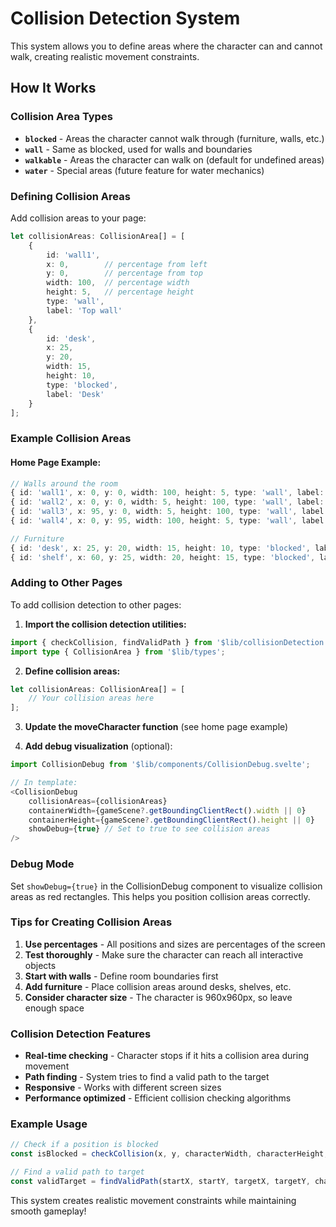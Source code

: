# Collision Detection System

This system allows you to define areas where the character can and cannot walk, creating realistic movement constraints.

## How It Works

### Collision Area Types

- **`blocked`** - Areas the character cannot walk through (furniture, walls, etc.)
- **`wall`** - Same as blocked, used for walls and boundaries
- **`walkable`** - Areas the character can walk on (default for undefined areas)
- **`water`** - Special areas (future feature for water mechanics)

### Defining Collision Areas

Add collision areas to your page:

```typescript
let collisionAreas: CollisionArea[] = [
	{
		id: 'wall1',
		x: 0,        // percentage from left
		y: 0,        // percentage from top
		width: 100,  // percentage width
		height: 5,   // percentage height
		type: 'wall',
		label: 'Top wall'
	},
	{
		id: 'desk',
		x: 25,
		y: 20,
		width: 15,
		height: 10,
		type: 'blocked',
		label: 'Desk'
	}
];
```

### Example Collision Areas

#### Home Page Example:
```typescript
// Walls around the room
{ id: 'wall1', x: 0, y: 0, width: 100, height: 5, type: 'wall', label: 'Top wall' },
{ id: 'wall2', x: 0, y: 0, width: 5, height: 100, type: 'wall', label: 'Left wall' },
{ id: 'wall3', x: 95, y: 0, width: 5, height: 100, type: 'wall', label: 'Right wall' },
{ id: 'wall4', x: 0, y: 95, width: 100, height: 5, type: 'wall', label: 'Bottom wall' },

// Furniture
{ id: 'desk', x: 25, y: 20, width: 15, height: 10, type: 'blocked', label: 'Desk' },
{ id: 'shelf', x: 60, y: 25, width: 20, height: 15, type: 'blocked', label: 'Shelf' }
```

### Adding to Other Pages

To add collision detection to other pages:

1. **Import the collision detection utilities:**
```typescript
import { checkCollision, findValidPath } from '$lib/collisionDetection';
import type { CollisionArea } from '$lib/types';
```

2. **Define collision areas:**
```typescript
let collisionAreas: CollisionArea[] = [
	// Your collision areas here
];
```

3. **Update the moveCharacter function** (see home page example)

4. **Add debug visualization** (optional):
```typescript
import CollisionDebug from '$lib/components/CollisionDebug.svelte';

// In template:
<CollisionDebug 
	collisionAreas={collisionAreas}
	containerWidth={gameScene?.getBoundingClientRect().width || 0}
	containerHeight={gameScene?.getBoundingClientRect().height || 0}
	showDebug={true} // Set to true to see collision areas
/>
```

### Debug Mode

Set `showDebug={true}` in the CollisionDebug component to visualize collision areas as red rectangles. This helps you position collision areas correctly.

### Tips for Creating Collision Areas

1. **Use percentages** - All positions and sizes are percentages of the screen
2. **Test thoroughly** - Make sure the character can reach all interactive objects
3. **Start with walls** - Define room boundaries first
4. **Add furniture** - Place collision areas around desks, shelves, etc.
5. **Consider character size** - The character is 960x960px, so leave enough space

### Collision Detection Features

- **Real-time checking** - Character stops if it hits a collision area during movement
- **Path finding** - System tries to find a valid path to the target
- **Responsive** - Works with different screen sizes
- **Performance optimized** - Efficient collision checking algorithms

### Example Usage

```typescript
// Check if a position is blocked
const isBlocked = checkCollision(x, y, characterWidth, characterHeight, collisionAreas, screenWidth, screenHeight);

// Find a valid path to target
const validTarget = findValidPath(startX, startY, targetX, targetY, characterWidth, characterHeight, collisionAreas, screenWidth, screenHeight);
```

This system creates realistic movement constraints while maintaining smooth gameplay! 